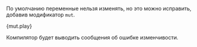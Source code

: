 По умолчанию переменные нельзя изменять, но это можно исправить, добавив модификатор `mut`.

{mut.play}

Компилятор будет выводить сообщения об ошибке изменчивости.
